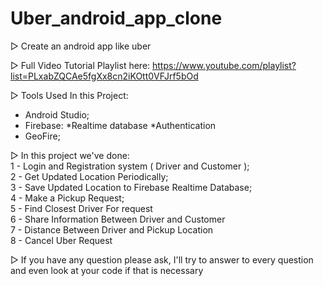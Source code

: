 # Uber_android_app_clone

▷ Create an android app like uber

▷ Full Video Tutorial Playlist here: https://www.youtube.com/playlist?list=PLxabZQCAe5fgXx8cn2iKOtt0VFJrf5bOd

▷ Tools Used In this Project:
- Android Studio;
- Firebase:
    *Realtime database
    *Authentication
 - GeoFire;

▷ In this project we've done:<br />
1 - Login and Registration system ( Driver and Customer );<br />
2 - Get Updated Location Periodically;<br />
3 - Save Updated Location to Firebase Realtime Database;<br />
4 - Make a Pickup Request;<br />
5 - Find Closest Driver For request<br />
6 - Share Information Between Driver and Customer<br />
7 - Distance Between Driver and Pickup Location<br />
8 - Cancel Uber Request<br />

▷ If you have any question please ask, I'll try to answer to every question and even look at your code if that is necessary
